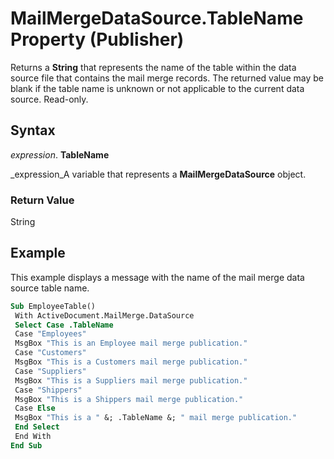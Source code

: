 
# MailMergeDataSource.TableName Property (Publisher)

Returns a  **String** that represents the name of the table within the data source file that contains the mail merge records. The returned value may be blank if the table name is unknown or not applicable to the current data source. Read-only.


## Syntax

 _expression_. **TableName**

 _expression_A variable that represents a  **MailMergeDataSource** object.


### Return Value

String


## Example

This example displays a message with the name of the mail merge data source table name.


```vb
Sub EmployeeTable() 
 With ActiveDocument.MailMerge.DataSource 
 Select Case .TableName 
 Case "Employees" 
 MsgBox "This is an Employee mail merge publication." 
 Case "Customers" 
 MsgBox "This is a Customers mail merge publication." 
 Case "Suppliers" 
 MsgBox "This is a Suppliers mail merge publication." 
 Case "Shippers" 
 MsgBox "This is a Shippers mail merge publication." 
 Case Else 
 MsgBox "This is a " &; .TableName &; " mail merge publication." 
 End Select 
 End With 
End Sub
```

